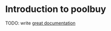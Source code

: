 # Introduction to poolbuy

TODO: write [great documentation](http://jacobian.org/writing/great-documentation/what-to-write/)
